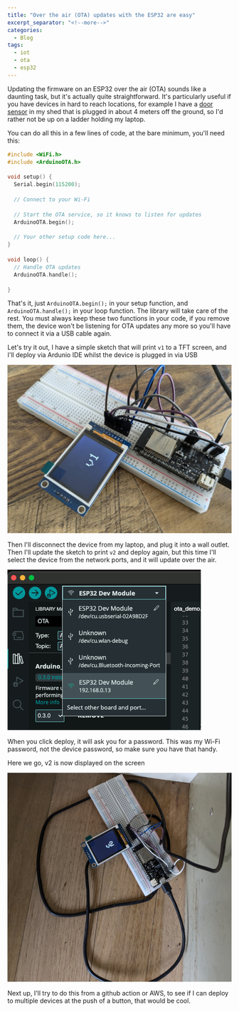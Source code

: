 ```yaml
---
title: "Over the air (OTA) updates with the ESP32 are easy"
excerpt_separator: "<!--more-->"
categories:
  - Blog
tags:
  - iot
  - ota
  - esp32
---
```


Updating the firmware on an ESP32 over the air (OTA) sounds like a daunting task, but it's actually quite straightforward. It's particularly useful if you have devices in hard to reach locations, for example I have a [door sensor](/esp32-door-alarm/) in my shed that is plugged in about 4 meters off the ground, so I'd rather not be up on a ladder holding my laptop.

You can do all this in a few lines of code, at the bare minimum, you'll need this:

```cpp
#include <WiFi.h>      
#include <ArduinoOTA.h>

void setup() {
  Serial.begin(115200);

  // Connect to your Wi-Fi

  // Start the OTA service, so it knows to listen for updates
  ArduinoOTA.begin();

  // Your other setup code here...  
}

void loop() {
  // Handle OTA updates
  ArduinoOTA.handle();

}
```

That's it, just `ArduinoOTA.begin();` in your setup function, and `ArduinoOTA.handle();` in your loop function. The library will take care of the rest. You must always keep these two functions in your code, if you remove them, the device won't be listening for OTA updates any more so you'll have to connect it via a USB cable again.

Let's try it out, I have a simple sketch that will print `v1` to a TFT screen, and I'll deploy via Ardunio IDE whilst the device is plugged in via USB

![Initial version](/assets/post_images/2024/ota/v1.jpg)

Then I'll disconnect the device from my laptop, and plug it into a wall outlet. Then I'll update the sketch to print `v2` and deploy again, but this time I'll select the device from the network ports, and it will update over the air.

![Arduino IDE deploy via Wifi connection](/assets/post_images/2024/ota/arduinodeployviawifi.png)

When you click deploy, it will ask you for a password. This was my Wi-Fi password, not the device password, so make sure you have that handy.

Here we go, v2 is now displayed on the screen

![Version 2 displayed on a TFT](/assets/post_images/2024/ota/v2.jpg)

Next up, I'll try to do this from a github action or AWS, to see if I can deploy to multiple devices at the push of a button, that would be cool.
